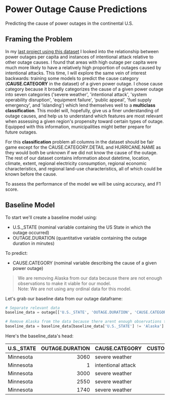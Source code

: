 # Power Outage Cause Predictions 
Predicting the cause of power outages in the continental U.S.

## Framing the Problem 

In my [last project using this dataset](https://matteoperona.github.io/usa-power-outage-analysis/) I looked into the relationship between power outages per capita and instances of intentional attack relative to other outage causes. I found that areas with high outage per capita were much more likely to have a relatively high proportion of outages caused by intentional attacks. This time, I will explore the same vein of interest backwards: training some models to predict the cause category (**CAUSE.CATEGORY** in the dataset) of a given power outage. I chose cause category because it broadly categorizes the cause of a given power outage into seven categories ('severe weather', 'intentional attack', 'system operability disruption', 'equipment failure', 'public appeal', 'fuel supply emergency', and 'islanding') which lend themselves well to a **multiclass classification**. This model will, hopefully, give us a finer understanding of outage causes, and help us to understand which features are most relevant when assessing a given region's propensity toward certain types of outage. Equipped with this information, municipalities might better prepare for future outages.

For this **classification** problem all columns in the dataset should be fair game except for the CAUSE.CATEGORY.DETAIL and HURRICANE.NAME as they would both be unknown if we did not know the cause of the outage. The rest of our dataset contains information about datetime, location, climate, extent, regional electricity consumption, regional economic characteristics, and regional land-use characteristics, all of which could be known before the cause. 

To assess the performance of the model we will be using accuracy, and F1 score.

## Baseline Model

To start we'll create a baseline model using:
- U.S._STATE (nominal variable containing the US State in which the outage occurred)
- OUTAGE.DURATION (quantitative variable containing the outage duration in minutes)

To predict:
- CAUSE.CATEGORY (nominal variable describing the cause of a given power outage)

> We are removing Alaska from our data because there are not enough observations to make it viable for our model. <br>
> Note: We are not using any ordinal data for this model.

Let's grab our baseline data from our outage dataframe:

```py
# Separate relevant data 
baseline_data = outage[['U.S._STATE', 'OUTAGE.DURATION', 'CAUSE.CATEGORY', 'CUSTOMERS.AFFECTED']]

# Remove Alaska from the data because there arent enough observations to include it in our model
baseline_data = baseline_data[baseline_data['U.S._STATE'] != 'Alaska']
```

Here's the baseline_data's head:

| U.S._STATE   |   OUTAGE.DURATION | CAUSE.CATEGORY     |   CUSTOMERS.AFFECTED |
|:-------------|------------------:|:-------------------|---------------------:|
| Minnesota    |              3060 | severe weather     |                70000 |
| Minnesota    |                 1 | intentional attack |                  nan |
| Minnesota    |              3000 | severe weather     |                70000 |
| Minnesota    |              2550 | severe weather     |                68200 |
| Minnesota    |              1740 | severe weather     |               250000 |


